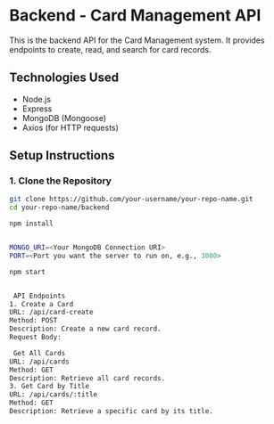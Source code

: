 # Backend - Card Management API

This is the backend API for the Card Management system. It provides endpoints to create, read, and search for card records.

## Technologies Used

- Node.js
- Express
- MongoDB (Mongoose)
- Axios (for HTTP requests)

## Setup Instructions

### 1. Clone the Repository

```bash
git clone https://github.com/your-username/your-repo-name.git
cd your-repo-name/backend

npm install


MONGO_URI=<Your MongoDB Connection URI>
PORT=<Port you want the server to run on, e.g., 3000>

npm start


 API Endpoints
1. Create a Card
URL: /api/card-create
Method: POST
Description: Create a new card record.
Request Body:

 Get All Cards
URL: /api/cards
Method: GET
Description: Retrieve all card records.
3. Get Card by Title
URL: /api/cards/:title
Method: GET
Description: Retrieve a specific card by its title.